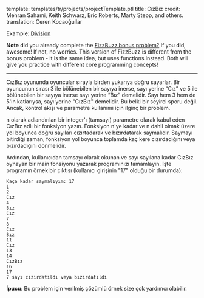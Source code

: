 template: templates/tr/projects/projectTemplate.ptl
title: CızBız
credit: Mehran Sahami, Keith Schwarz, Eric Roberts, Marty Stepp, and others.
translation: Ceren Kocaoğullar

Example: [Division]({{pathToRoot}}tr/projects/division/)

**Note** did you already complete the [FizzBuzz bonus problem?]({{pathToRoot}}tr/bonus-index.html)  If you did, awesome!  If not, no worries.  This version of FizzBuzz is different from the bonus problem - it is the same idea, but uses functions instead.  Both will give you practice with different core programming concepts!

---

CızBız oyununda oyuncular sırayla birden yukarıya doğru sayarlar. Bir oyuncunun sırası 3 ile bölünebilen bir sayıya inerse, sayı yerine “Cız” ve 5 ile bölünebilen bir sayıya inerse sayı yerine “Bız” demelidir. Sayı hem 3 hem de 5'in katlarıysa, sayı yerine "CızBız" demelidir. Bu belki bir seyirci sporu değil. Ancak, kontrol akışı ve parametre kullanımı için ilginç bir problem.

n olarak adlandırılan bir integer'ı (tamsayı) parametre olarak kabul eden CızBız adlı bir fonksiyon yazın. Fonksiyon n'ye kadar ve n dahil olmak üzere yol boyunca doğru sayıları cızırtadarak ve bızırdatarak saymalıdır. Saymayı bitirdiği zaman, fonksiyon yol boyunca toplamda kaç kere cızırdadığını veya bızırdadığını dönmelidir.

Ardından, kullanıcıdan tamsayı olarak okunan ve sayı sayılana kadar CızBız oynayan bir main fonsiyonu yazarak programınızı tamamlayın. İşte programın örnek bir çıktısı (kullanıcı girişinin "17" olduğu bir durumda):

```
Kaça kadar saymalıyım: 17
1
2
Cız
4
Bız
Cız
7
8
Cız
Bız
11
Cız
13
14
CızBız
16
17
7 sayı cızırdatıldı veya bızırdatıldı
```

**İpucu**: Bu problem için verilmiş çözümlü örnek size çok yardımcı olabilir.